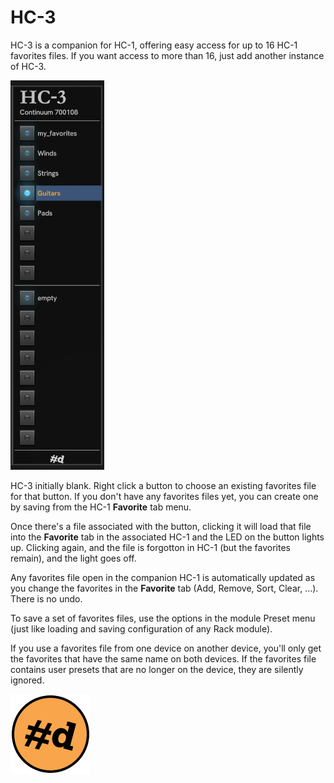 # HC-3

HC-3 is a companion for HC-1, offering easy access for up to 16 HC-1 favorites files.
If you want access to more than 16, just add another instance of HC-3.

![HC-3 module](HC-3.png)

HC-3 initially blank. Right click a button to choose an existing favorites file for that button.
If you don't have any favorites files yet, you can create one by saving from the HC-1 **Favorite** tab menu.

Once there's a file associated with the button, clicking it will load that file into the **Favorite** tab in the associated HC-1 and the LED on the button lights up.
Clicking again, and the file is forgotton in HC-1 (but the favorites remain), and the light goes off.

Any favorites file open in the companion HC-1 is automatically updated as you change the favorites in the **Favorite** tab (Add, Remove, Sort, Clear, ...). There is no undo.

To save a set of favorites files, use the options in the module Preset menu (just like loading and saving configuration of any Rack module).

If you use a favorites file from one device on another device, you'll only get the favorites that have the same name on both devices.
If the favorites file contains user presets that are no longer on the device, they are silently ignored.

![pachde (#d) logo](Logo.svg)
